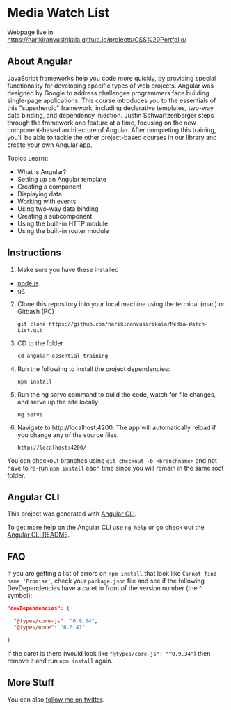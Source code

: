# Media Watch List

Webpage live in https://harikiranvusirikala.github.io/projects/CSS%20Portfolio/

## About Angular

JavaScript frameworks help you code more quickly, by providing special functionality for developing specific types of web projects. Angular was designed by Google to address challenges programmers face building single-page applications. This course introduces you to the essentials of this "superheroic" framework, including declarative templates, two-way data binding, and dependency injection. Justin Schwartzenberger steps through the framework one feature at a time, focusing on the new component-based architecture of Angular. After completing this training, you'll be able to tackle the other project-based courses in our library and create your own Angular app.

Topics Learnt:

- What is Angular?
- Setting up an Angular template
- Creating a component
- Displaying data
- Working with events
- Using two-way data binding
- Creating a subcomponent
- Using the built-in HTTP module
- Using the built-in router module

## Instructions

1. Make sure you have these installed

- [node.js](http://nodejs.org/)
- [git](http://git-scm.com/)

2. Clone this repository into your local machine using the terminal (mac) or Gitbash (PC)

   `git clone https://github.com/harikiranvusirikala/Media-Watch-List.git`

3. CD to the folder

   `cd angular-essential-training`

4. Run the following to install the project dependencies:

   `npm install`

5. Run the ng serve command to build the code, watch for file changes, and serve up the site locally:

   `ng serve`

6. Navigate to http://localhost:4200. The app will automatically reload if you change any of the source files.

   `http://localhost:4200/`

You can checkout branches using `git checkout -b <branchname>` and not have to re-run `npm install` each time since you will remain in the same root folder.

## Angular CLI

This project was generated with [Angular CLI](https://github.com/angular/angular-cli).

To get more help on the Angular CLI use `ng help` or go check out the [Angular CLI README](https://github.com/angular/angular-cli/blob/master/README.md).

## FAQ

If you are getting a list of errors on `npm install` that look like `Cannot find name 'Promise'`, check your `package.json` file and see if the following DevDependencies have a caret in front of the version number (the ^ symbol):

```json
"devDependencies": {

  "@types/core-js": "0.9.34",
  "@types/node": "6.0.41"

}
```

If the caret is there (would look like `"@types/core-js": "^0.9.34"`) then remove it and run `npm install` again.

## More Stuff

You can also [follow me on twitter](http://twitter.com/harikiranv1).
